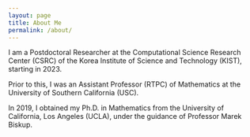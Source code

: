 ```yaml
---
layout: page
title: About Me
permalink: /about/
---
```


I am a Postdoctoral Researcher at the Computational Science Research Center (CSRC) of the Korea Institute of Science and Technology (KIST), starting in 2023.

Prior to this, I was an Assistant Professor (RTPC) of Mathematics at the University of Southern California (USC).

In 2019, I obtained my Ph.D. in Mathematics from the University of California, Los Angeles (UCLA), under the guidance of Professor Marek Biskup.

